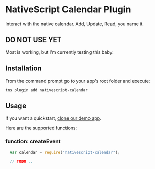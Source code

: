 # NativeScript Calendar Plugin

Interact with the native calendar. Add, Update, Read, you name it.



## DO NOT USE YET
Most is working, but I'm currently testing this baby.




## Installation
From the command prompt go to your app's root folder and execute:
```
tns plugin add nativescript-calendar
```

## Usage

If you want a quickstart, [clone our demo app](https://github.com/EddyVerbruggen/nativescript-calendar-demo).

Here are the supported functions:

### function: createEvent
```js
  var calendar = require("nativescript-calendar");
  
  // TODO ..
```
